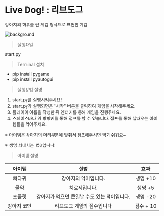 # Live Dog! : 리브도그
강아지의 하루를 런 게임 형식으로 표현한 게임

![background](https://user-images.githubusercontent.com/80093106/144333282-a79acaa8-3b07-42b2-b118-4c7de912aa65.png)

> 실행파일
   
start.py

> Terminal 설치
* pip install pygame 
* pip install pyautogui

> 실행방법 설명
1. start.py를 실행시켜주세요!
2. start.py가 실행되면은 "시작" 버튼을 클릭하여 게임을 시작해주세요.
3. 플레이어 이름을 작성한 뒤 엔터키를 통해 게임을 진행주세요.
4. 스페이스바나 위 방향키를 통해 점프를 할 수 있습니다. 점프를 통해 날라오는 아이템들을 먹어주세요.   

※ 아이템은 강아지의 머리부분에 맞춰서 점프해주시면 먹기 쉬워요~    

※ 생명 최대치는 150입니다!

> 아이템 설명
   
|아이템|설명|효과|
|:---:|:---:|:---:|
|뼈다귀|강아지의 먹이입니다.|생명 +10|
|물약|치료제입니다.|생명 +5|
|초콜릿|강아지가 먹으면 큰일날 수도 있는 먹이입니다.|생명 -20|
|강아지 코인|리브도그 게임의 점수입니다|점수 + 10|

<!-- 1. 뼈다귀 - 강아지의 먹이입니다. 생명 +10
2. 물약 - 치료제입니다. 생명 +5
3. 초콜릿 - 먹으면 큰일날 수도 있는 먹이입니다! 생명 - 20
4. 강아지 코인 - 점수입니다. 점수 +10 -->

